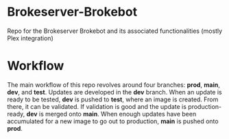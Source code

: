 # Brokeserver-Brokebot
Repo for the Brokeserver Brokebot and its associated functionalities (mostly Plex integration)

# Workflow
The main workflow of this repo revolves around four branches: **prod**, **main**, **dev**, and **test**.
Updates are developed in the **dev** branch.
When an update is ready to be tested, **dev** is pushed to **test**, where an image is created. From there, it can be validated.
If validation is good and the update is production-ready, **dev** is merged onto **main**.
When enough updates have been accumulated for a new image to go out to production, **main** is pushed onto **prod**.
